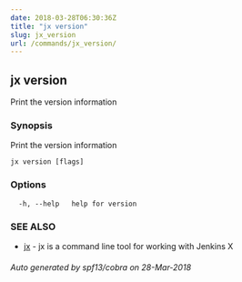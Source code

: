 ```yaml
---
date: 2018-03-28T06:30:36Z
title: "jx version"
slug: jx_version
url: /commands/jx_version/
---
```

## jx version

Print the version information

### Synopsis

Print the version information

```
jx version [flags]
```

### Options

```
  -h, --help   help for version
```

### SEE ALSO

* [jx](/commands/jx/)	 - jx is a command line tool for working with Jenkins X

###### Auto generated by spf13/cobra on 28-Mar-2018
